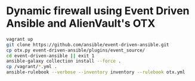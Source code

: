 # Dynamic firewall using Event Driven Ansible and AlienVault's OTX

```sh
vagrant up
git clone https://github.com/ansible/event-driven-ansible.git
cp otx.py event-driven-ansible/plugins/event_source/
cd event-driven-ansible || exit 1
ansible-galaxy collection install --force .
cp /vagrant/*.yml .
ansible-rulebook --verbose --inventory inventory --rulebook otx.yml
```
